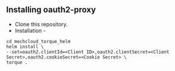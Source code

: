 ## Installing oauth2-proxy
* Clone this repository.
* Installation -
```
cd mechcloud_torque_helm
helm install \
--set=oauth2.clientId=<Client ID>,oauth2.clientSecret=<Client Secret>,oauth2.cookieSecret=<Cookie Secret> \
torque .
```